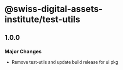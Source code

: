 # @swiss-digital-assets-institute/test-utils

## 1.0.0

### Major Changes

- Remove test-utils and update build release for ui pkg
